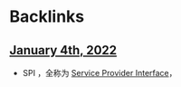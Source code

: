 
# Backlinks
## [January 4th, 2022](<January 4th, 2022.md>)
- SPI ，全称为 [Service Provider Interface](<Service Provider Interface.md>)，

